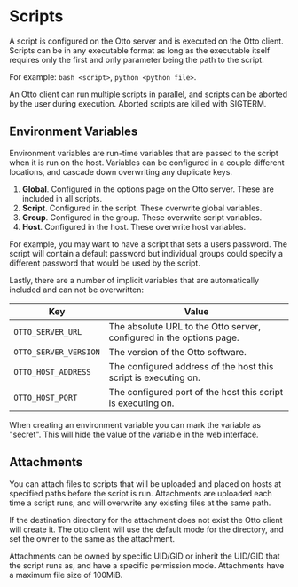 # Scripts

A script is configured on the Otto server and is executed on the Otto client. Scripts can be in any executable format as
long as the executable itself requires only the first and only parameter being the path to the script.

For example: `bash <script>`, `python <python file>`.

An Otto client can run multiple scripts in parallel, and scripts can be aborted by the user during execution. Aborted
scripts are killed with SIGTERM.

## Environment Variables

Environment variables are run-time variables that are passed to the script when it is run on the host. Variables can be
configured in a couple different locations, and cascade down overwriting any duplicate keys.

1. **Global**. Configured in the options page on the Otto server. These are included in all scripts.
2. **Script**. Configured in the script. These overwrite global variables.
3. **Group**. Configured in the group. These overwrite script variables.
4. **Host**. Configured in the host. These overwrite host variables.

For example, you may want to have a script that sets a users password. The script will contain a default password but
individual groups could specify a different password that would be used by the script.

Lastly, there are a number of implicit variables that are automatically included and can not be overwritten:

|Key|Value|
|-|-|
|`OTTO_SERVER_URL`|The absolute URL to the Otto server, configured in the options page.|
|`OTTO_SERVER_VERSION`|The version of the Otto software.|
|`OTTO_HOST_ADDRESS`|The configured address of the host this script is executing on.|
|`OTTO_HOST_PORT`|The configured port of the host this script is executing on.|

When creating an environment variable you can mark the variable as "secret". This will hide the value of the variable in
the web interface.

## Attachments

You can attach files to scripts that will be uploaded and placed on hosts at specified paths before the script is run.
Attachments are uploaded each time a script runs, and will overwrite any existing files at the same path.

If the destination directory for the attachment does not exist the Otto client will create it. The otto client will use
the default mode for the directory, and set the owner to the same as the attachment.

Attachments can be owned by specific UID/GID or inherit the UID/GID that the script runs as, and have a specific
permission mode. Attachments have a maximum file size of 100MiB.
